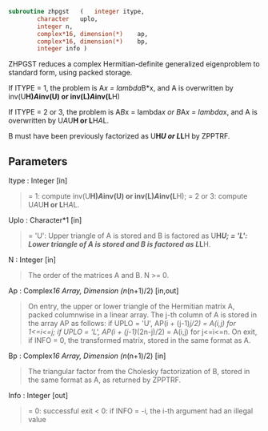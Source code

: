 ```fortran
subroutine zhpgst	(	integer	itype,
		character	uplo,
		integer	n,
		complex*16, dimension(*)	ap,
		complex*16, dimension(*)	bp,
		integer	info )
```

 ZHPGST reduces a complex Hermitian-definite generalized
 eigenproblem to standard form, using packed storage.

 If ITYPE = 1, the problem is A*x = lambda*B*x,
 and A is overwritten by inv(U**H)*A*inv(U) or inv(L)*A*inv(L**H)

 If ITYPE = 2 or 3, the problem is A*B*x = lambda*x or
 B*A*x = lambda*x, and A is overwritten by U*A*U**H or L**H*A*L.

 B must have been previously factorized as U**H*U or L*L**H by ZPPTRF.

## Parameters
Itype : Integer [in]
> = 1: compute inv(U**H)*A*inv(U) or inv(L)*A*inv(L**H);
> = 2 or 3: compute U*A*U**H or L**H*A*L.

Uplo : Character*1 [in]
> = 'U':  Upper triangle of A is stored and B is factored as
> U**H*U;
> = 'L':  Lower triangle of A is stored and B is factored as
> L*L**H.

N : Integer [in]
> The order of the matrices A and B.  N >= 0.

Ap : Complex*16 Array, Dimension (n*(n+1)/2) [in,out]
> On entry, the upper or lower triangle of the Hermitian matrix
> A, packed columnwise in a linear array.  The j-th column of A
> is stored in the array AP as follows:
> if UPLO = 'U', AP(i + (j-1)*j/2) = A(i,j) for 1<=i<=j;
> if UPLO = 'L', AP(i + (j-1)*(2n-j)/2) = A(i,j) for j<=i<=n.
> On exit, if INFO = 0, the transformed matrix, stored in the
> same format as A.

Bp : Complex*16 Array, Dimension (n*(n+1)/2) [in]
> The triangular factor from the Cholesky factorization of B,
> stored in the same format as A, as returned by ZPPTRF.

Info : Integer [out]
> = 0:  successful exit
> < 0:  if INFO = -i, the i-th argument had an illegal value

